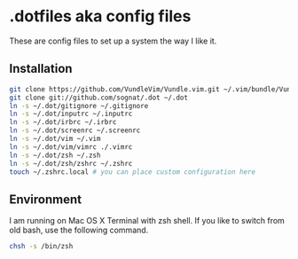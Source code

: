 .dotfiles aka config files
==========================

These are config files to set up a system the way I like it.

Installation
------------

```bash
git clone https://github.com/VundleVim/Vundle.vim.git ~/.vim/bundle/Vundle.vim
git clone git://github.com/sognat/.dot ~/.dot
ln -s ~/.dot/gitignore ~/.gitignore
ln -s ~/.dot/inputrc ~/.inputrc
ln -s ~/.dot/irbrc ~/.irbrc
ln -s ~/.dot/screenrc ~/.screenrc
ln -s ~/.dot/vim ~/.vim
ln -s ~/.dot/vim/vimrc ./.vimrc
ln -s ~/.dot/zsh ~/.zsh
ln -s ~/.dot/zsh/zshrc ~/.zshrc
touch ~/.zshrc.local # you can place custom configuration here
```

Environment
-----------

I am running on Mac OS X Terminal with zsh shell. If you like to switch
from old bash, use the following command.

```bash
chsh -s /bin/zsh
```
